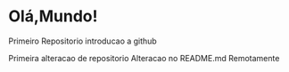 # Olá,Mundo!

 Primeiro Repositorio introducao a github

 Primeira alteracao de repositorio 
Alteracao no README.md Remotamente
